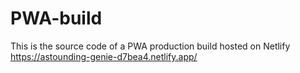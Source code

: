 # PWA-build

This is the source code of a PWA production build hosted on Netlify
https://astounding-genie-d7bea4.netlify.app/
